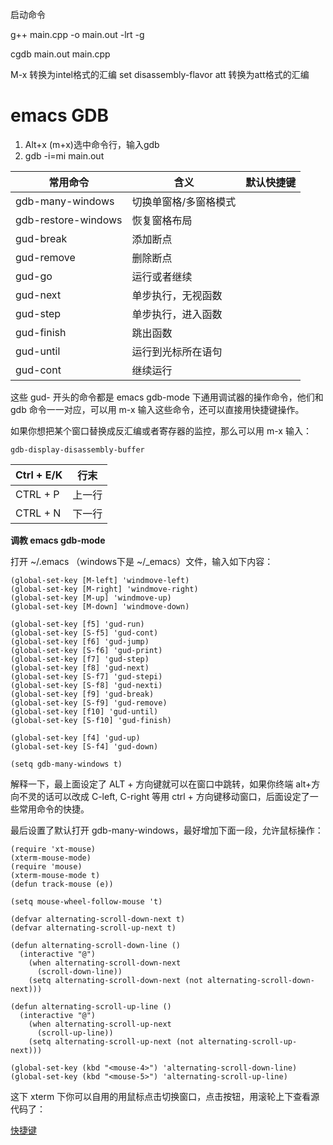 启动命令 

g++ main.cpp -o main.out -lrt -g

cgdb main.out main.cpp

M-x   转换为intel格式的汇编
set disassembly-flavor att 转换为att格式的汇编

# emacs GDB

1. Alt+x (m+x)选中命令行，输入gdb
2. gdb -i=mi main.out

| 常用命令            | 含义                  | 默认快捷键 |
| ------------------- | --------------------- | ---------- |
| gdb-many-windows    | 切换单窗格/多窗格模式 |            |
| gdb-restore-windows | 恢复窗格布局          |            |
| gud-break           | 添加断点              |            |
| gud-remove          | 删除断点              |            |
| gud-go              | 运行或者继续          |            |
| gud-next            | 单步执行，无视函数    |            |
| gud-step            | 单步执行，进入函数    |            |
| gud-finish          | 跳出函数              |            |
| gud-until           | 运行到光标所在语句    |            |
| gud-cont            | 继续运行              |            |

这些 gud- 开头的命令都是 emacs gdb-mode 下通用调试器的操作命令，他们和 gdb 命令一一对应，可以用 m-x 输入这些命令，还可以直接用快捷键操作。

如果你想把某个窗口替换成反汇编或者寄存器的监控，那么可以用 m-x 输入：

```
gdb-display-disassembly-buffer
```

| Ctrl + E/K | 行末   |
| ---------- | ------ |
| CTRL + P   | 上一行 |
| CTRL + N   | 下一行 |

**调教 emacs gdb-mode**

打开 ~/.emacs （windows下是 ~/_emacs）文件，输入如下内容：

```
(global-set-key [M-left] 'windmove-left)
(global-set-key [M-right] 'windmove-right)
(global-set-key [M-up] 'windmove-up)
(global-set-key [M-down] 'windmove-down)

(global-set-key [f5] 'gud-run)
(global-set-key [S-f5] 'gud-cont)
(global-set-key [f6] 'gud-jump)
(global-set-key [S-f6] 'gud-print)
(global-set-key [f7] 'gud-step)
(global-set-key [f8] 'gud-next)
(global-set-key [S-f7] 'gud-stepi)
(global-set-key [S-f8] 'gud-nexti)
(global-set-key [f9] 'gud-break)
(global-set-key [S-f9] 'gud-remove)
(global-set-key [f10] 'gud-until)
(global-set-key [S-f10] 'gud-finish)

(global-set-key [f4] 'gud-up)
(global-set-key [S-f4] 'gud-down)

(setq gdb-many-windows t)
```

解释一下，最上面设定了 ALT + 方向键就可以在窗口中跳转，如果你终端 alt+方向不灵的话可以改成 C-left, C-right 等用 ctrl + 方向键移动窗口，后面设定了一些常用命令的快捷。

最后设置了默认打开 gdb-many-windows，最好增加下面一段，允许鼠标操作：

```
(require 'xt-mouse)
(xterm-mouse-mode)
(require 'mouse)
(xterm-mouse-mode t)
(defun track-mouse (e))

(setq mouse-wheel-follow-mouse 't)

(defvar alternating-scroll-down-next t)
(defvar alternating-scroll-up-next t)

(defun alternating-scroll-down-line ()
  (interactive "@")
    (when alternating-scroll-down-next
      (scroll-down-line))
    (setq alternating-scroll-down-next (not alternating-scroll-down-next)))

(defun alternating-scroll-up-line ()
  (interactive "@")
    (when alternating-scroll-up-next
      (scroll-up-line))
    (setq alternating-scroll-up-next (not alternating-scroll-up-next)))

(global-set-key (kbd "<mouse-4>") 'alternating-scroll-down-line)
(global-set-key (kbd "<mouse-5>") 'alternating-scroll-up-line)
```

这下 xterm 下你可以自用的用鼠标点击切换窗口，点击按钮，用滚轮上下查看源代码了：

[快捷键](./Emacs_快捷列表.md)